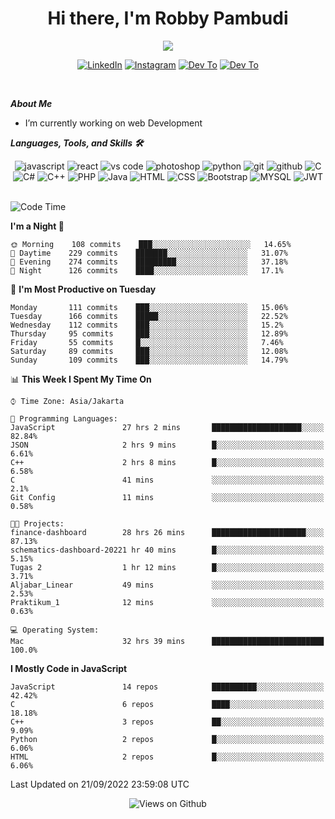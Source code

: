 <div align="center">
   <h1>Hi there, I'm Robby Pambudi </h1>

<img src="https://pronoun.cyou/x/y?subject=He&object=Him&height=20"> 
</div>

<p align='center'>
   <a href="https://www.linkedin.com/in/robbypambudi" target="_blank"><img src="https://img.shields.io/badge/LinkedIn-0077B5?style=for-the-badge&logo=linkedin&logoColor=white" alt="LinkedIn"></a>
   <a href="https://www.instagram.com/robbypambudi" target="_blank"><img src="https://img.shields.io/badge/Instagram-E4405F?style=for-the-badge&logo=instagram&logoColor=white" alt="Instagram"></a>
   <a href="https://dev.to/robbypambudi" target="_blank"><img src="https://img.shields.io/badge/dev.to-0A0A0A?style=for-the-badge&logo=dev.to&logoColor=white" alt="Dev To"></a>
   <a href="https://www.facebook.com/robbyulungpambudi" target="_blank"><img src="https://img.shields.io/badge/Facebook-1877F2?style=for-the-badge&logo=facebook&logoColor=white" alt="Dev To"></a>

</p> <p>
<br>
   
***About Me***
   
- I’m currently working on web Development
 
   
***Languages, Tools, and Skills 🛠***

   <div align="center">
   <img src="https://img.shields.io/badge/JavaScript-F7DF1E?style=for-the-badge&logo=javascript&logoColor=black" alt="javascript" />
      <img src="https://img.shields.io/badge/React-61DAFB?style=for-the-badge&logo=react&logoColor=black" alt="react" />
      <img src="https://img.shields.io/badge/vs%20code-007ACC?style=for-the-badge&logo=visual%20studio%20code&logoColor=white" alt="vs code" />
      <img src="https://img.shields.io/badge/adobe%20photoshop-31A8FF?style=for-the-badge&logo=adobe%20photoshop&logoColor=white" alt="photoshop" />
      <img src="https://img.shields.io/badge/python-3776AB?style=for-the-badge&logo=python&logoColor=white" alt="python" />
      <img src="https://img.shields.io/badge/Git-F05032?style=for-the-badge&logo=git&logoColor=white" alt="git" />
      <img src="https://img.shields.io/badge/GitHub-100000?style=for-the-badge&logo=github&logoColor=white" alt="github" />
      <img src="https://img.shields.io/badge/c-%2300599C.svg?style=for-the-badge&logo=c&logoColor=white" alt="C" />
      <img src="https://img.shields.io/badge/c%23-%23239120.svg?style=for-the-badge&logo=c-sharp&logoColor=white" alt="C#" />
      <img src="https://img.shields.io/badge/c++-%2300599C.svg?style=for-the-badge&logo=c%2B%2B&logoColor=white" alt="C++" />   
      <img src="https://img.shields.io/badge/PHP-777BB4?style=for-the-badge&logo=php&logoColor=white" alt="PHP" />
      <img src="https://img.shields.io/badge/Java-ED8B00?style=for-the-badge&logo=java&logoColor=white" alt="Java"/>
      <img src="https://img.shields.io/badge/HTML5-E34F26?style=for-the-badge&logo=html5&logoColor=white" alt="HTML" />
      <img src="https://img.shields.io/badge/CSS-239120?&style=for-the-badge&logo=css3&logoColor=white" alt ="CSS" />
      <img src="https://img.shields.io/badge/Bootstrap-563D7C?style=for-the-badge&logo=bootstrap&logoColor=white" alt="Bootstrap" />
      <img src="https://img.shields.io/badge/MySQL-00000F?style=for-the-badge&logo=mysql&logoColor=white" alt="MYSQL" />
      <img src="https://img.shields.io/badge/json%20web%20tokens-323330?style=for-the-badge&logo=json-web-tokens&logoColor=pink" alt="JWT" />
      
   </div><br>
   
<!--START_SECTION:waka-->
![Code Time](http://img.shields.io/badge/Code%20Time-38%20hrs%2057%20mins-blue)

**I'm a Night 🦉** 

```text
🌞 Morning    108 commits    ███░░░░░░░░░░░░░░░░░░░░░░   14.65% 
🌆 Daytime    229 commits    ███████░░░░░░░░░░░░░░░░░░   31.07% 
🌃 Evening    274 commits    █████████░░░░░░░░░░░░░░░░   37.18% 
🌙 Night      126 commits    ████░░░░░░░░░░░░░░░░░░░░░   17.1%

```
📅 **I'm Most Productive on Tuesday** 

```text
Monday       111 commits    ███░░░░░░░░░░░░░░░░░░░░░░   15.06% 
Tuesday      166 commits    █████░░░░░░░░░░░░░░░░░░░░   22.52% 
Wednesday    112 commits    ███░░░░░░░░░░░░░░░░░░░░░░   15.2% 
Thursday     95 commits     ███░░░░░░░░░░░░░░░░░░░░░░   12.89% 
Friday       55 commits     █░░░░░░░░░░░░░░░░░░░░░░░░   7.46% 
Saturday     89 commits     ███░░░░░░░░░░░░░░░░░░░░░░   12.08% 
Sunday       109 commits    ███░░░░░░░░░░░░░░░░░░░░░░   14.79%

```


📊 **This Week I Spent My Time On** 

```text
⌚︎ Time Zone: Asia/Jakarta

💬 Programming Languages: 
JavaScript               27 hrs 2 mins       ████████████████████░░░░░   82.84% 
JSON                     2 hrs 9 mins        █░░░░░░░░░░░░░░░░░░░░░░░░   6.61% 
C++                      2 hrs 8 mins        █░░░░░░░░░░░░░░░░░░░░░░░░   6.58% 
C                        41 mins             ░░░░░░░░░░░░░░░░░░░░░░░░░   2.1% 
Git Config               11 mins             ░░░░░░░░░░░░░░░░░░░░░░░░░   0.58%

🐱‍💻 Projects: 
finance-dashboard        28 hrs 26 mins      █████████████████████░░░░   87.13% 
schematics-dashboard-20221 hr 40 mins        █░░░░░░░░░░░░░░░░░░░░░░░░   5.15% 
Tugas 2                  1 hr 12 mins        █░░░░░░░░░░░░░░░░░░░░░░░░   3.71% 
Aljabar_Linear           49 mins             ░░░░░░░░░░░░░░░░░░░░░░░░░   2.53% 
Praktikum_1              12 mins             ░░░░░░░░░░░░░░░░░░░░░░░░░   0.63%

💻 Operating System: 
Mac                      32 hrs 39 mins      █████████████████████████   100.0%

```

**I Mostly Code in JavaScript** 

```text
JavaScript               14 repos            ██████████░░░░░░░░░░░░░░░   42.42% 
C                        6 repos             ████░░░░░░░░░░░░░░░░░░░░░   18.18% 
C++                      3 repos             ██░░░░░░░░░░░░░░░░░░░░░░░   9.09% 
Python                   2 repos             █░░░░░░░░░░░░░░░░░░░░░░░░   6.06% 
HTML                     2 repos             █░░░░░░░░░░░░░░░░░░░░░░░░   6.06%

```



 Last Updated on 21/09/2022 23:59:08 UTC
<!--END_SECTION:waka-->

<div align="center">
<img src="https://komarev.com/ghpvc/?username=robbypambudi&color=green" alt="Views on Github" />
</div>

